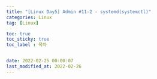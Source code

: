 ```yaml
---
title: "[Linux Day5] Admin #11-2 - systemd(systemctl)"
categories: Linux
tag: [Linux]

toc: true
toc_sticky: true
toc_label : 목차


date: 2022-02-25 00:00:07
last_modified_at: 2022-02-26
---
```

<br>
<br>

